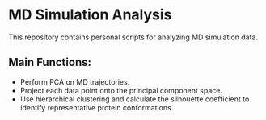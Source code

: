 # MD Simulation Analysis
This repository contains personal scripts for analyzing MD simulation data.

## Main Functions:
- Perform PCA on MD trajectories.
- Project each data point onto the principal component space.
- Use hierarchical clustering and calculate the silhouette coefficient to identify representative protein conformations.
